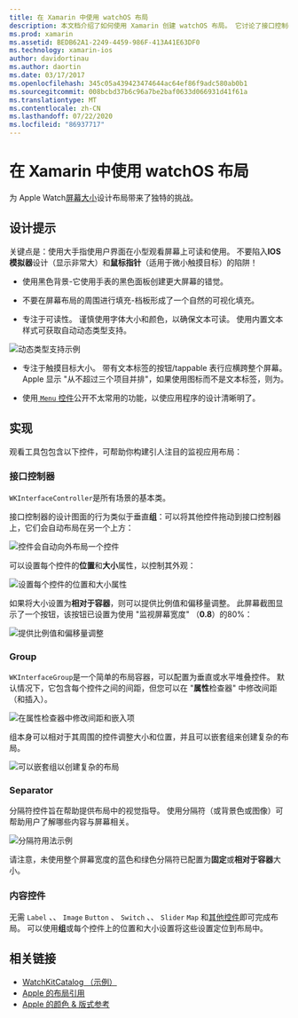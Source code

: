 ```yaml
---
title: 在 Xamarin 中使用 watchOS 布局
description: 本文档介绍了如何使用 Xamarin 创建 watchOS 布局。 它讨论了接口控制器、组、分隔符和内容控件。
ms.prod: xamarin
ms.assetid: BEDB62A1-2249-4459-986F-413A41E63DF0
ms.technology: xamarin-ios
author: davidortinau
ms.author: daortin
ms.date: 03/17/2017
ms.openlocfilehash: 345c05a439423474644ac64ef86f9adc580ab0b1
ms.sourcegitcommit: 008bcbd37b6c96a7be2baf0633d066931d41f61a
ms.translationtype: MT
ms.contentlocale: zh-CN
ms.lasthandoff: 07/22/2020
ms.locfileid: "86937717"
---
```

# <a name="working-with-watchos-layout-in-xamarin"></a>在 Xamarin 中使用 watchOS 布局

为 Apple Watch[屏幕大小](~/ios/watchos/app-fundamentals/screen-sizes.md)设计布局带来了独特的挑战。

## <a name="design-tips"></a>设计提示

关键点是：使用大手指使用户界面在小型观看屏幕上可读和使用。 不要陷入**IOS 模拟器**设计（显示非常大）和**鼠标指针**（适用于微小触摸目标）的陷阱！

- 使用黑色背景-它使用手表的黑色面板创建更大屏幕的错觉。

- 不要在屏幕布局的周围进行填充-档板形成了一个自然的可视化填充。

- 专注于可读性。 谨慎使用字体大小和颜色，以确保文本可读。 使用内置文本样式可获取自动动态类型支持。

![动态类型支持示例](layout-images/type.png)

- 专注于触摸目标大小。 带有文本标签的按钮/tappable 表行应横跨整个屏幕。 Apple 显示 "从不超过三个项目并排"，如果使用图标而不是文本标签，则为。

- 使用[ `Menu` 控件](~/ios/watchos/user-interface/menu.md)公开不太常用的功能，以使应用程序的设计清晰明了。

## <a name="implementation"></a>实现

观看工具包包含以下控件，可帮助你构建引人注目的监视应用布局：

### <a name="interface-controller"></a>接口控制器

`WKInterfaceController`是所有场景的基本类。

接口控制器的设计图面的行为类似于垂直**组**：可以将其他控件拖动到接口控制器上，它们会自动布局在另一个上方：

![控件会自动向外布局一个控件](layout-images/controller-scene.png)

可以设置每个控件的**位置**和**大小**属性，以控制其外观：

![设置每个控件的位置和大小属性](layout-images/positionsize-attributes.png)

如果将大小设置为**相对于容器**，则可以提供比例值和偏移量调整。 此屏幕截图显示了一个按钮，该按钮已设置为使用 "监视屏幕宽度" （**0.8**）的80%：

![提供比例值和偏移量调整](layout-images/button-attributes.png)

### <a name="group"></a>Group

`WKInterfaceGroup`是一个简单的布局容器，可以配置为垂直或水平堆叠控件。 默认情况下，它包含每个控件之间的间距，但您可以在 "**属性**检查器" 中修改间距（和插入）。

![在属性检查器中修改间距和嵌入项](layout-images/group-attributes.png)

组本身可以相对于其周围的控件调整大小和位置，并且可以嵌套组来创建复杂的布局。

![可以嵌套组以创建复杂的布局](layout-images/group-scene.png)

### <a name="separator"></a>Separator

分隔符控件旨在帮助提供布局中的视觉指导。 使用分隔符（或背景色或图像）可帮助用户了解哪些内容与屏幕相关。

![分隔符用法示例](layout-images/separator-scene.png)

请注意，未使用整个屏幕宽度的蓝色和绿色分隔符已配置为**固定**或**相对于容器**大小。

### <a name="content-controls"></a>内容控件

无需 `Label` 、、 `Image` `Button` 、 `Switch` 、、 `Slider` `Map` 和[其他控件](~/ios/watchos/user-interface/index.md)即可完成布局。
可以使用**组**或每个控件上的位置和大小设置将这些设置定位到布局中。

## <a name="related-links"></a>相关链接

- [WatchKitCatalog （示例）](https://docs.microsoft.com/samples/xamarin/ios-samples/watchos-watchkitcatalog)
- [Apple 的布局引用](https://developer.apple.com/library/prerelease/ios/documentation/UserExperience/Conceptual/WatchHumanInterfaceGuidelines/Layout.html)
- [Apple 的颜色 & 版式参考](https://developer.apple.com/library/prerelease/ios/documentation/UserExperience/Conceptual/WatchHumanInterfaceGuidelines/ColorandTypography.html)
